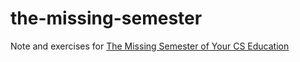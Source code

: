 # the-missing-semester
Note and exercises for [The Missing Semester of Your CS Education](https://missing.csail.mit.edu/)
